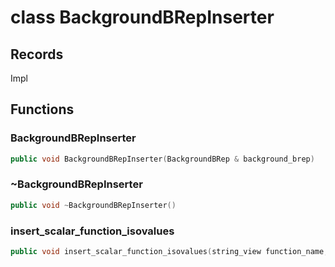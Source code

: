 # class BackgroundBRepInserter


## Records

Impl



## Functions

### BackgroundBRepInserter

```cpp
public void BackgroundBRepInserter(BackgroundBRep & background_brep)
```


### ~BackgroundBRepInserter

```cpp
public void ~BackgroundBRepInserter()
```


### insert_scalar_function_isovalues

```cpp
public void insert_scalar_function_isovalues(string_view function_name, absl::Span<const double> isovalues)
```




